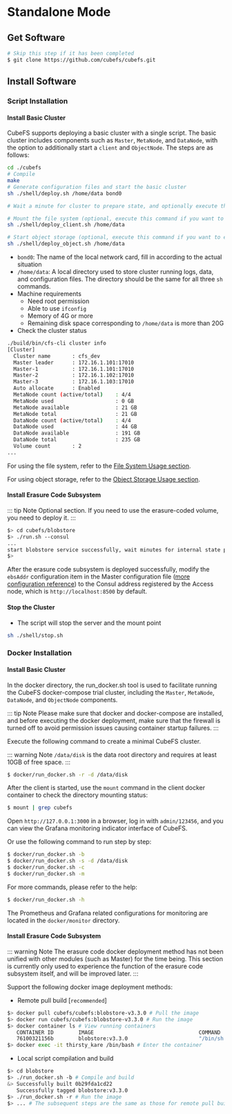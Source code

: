 # Standalone Mode

## Get Software
``` bash
# Skip this step if it has been completed
$ git clone https://github.com/cubefs/cubefs.git
```
## Install Software

### Script Installation

#### Install Basic Cluster
CubeFS supports deploying a basic cluster with a single script. The basic cluster includes components such as `Master`, `MetaNode`, and `DataNode`, with the option to additionally start a `client` and `ObjectNode`. The steps are as follows:
```bash
cd ./cubefs
# Compile
make
# Generate configuration files and start the basic cluster
sh ./shell/deploy.sh /home/data bond0

# Wait a minute for cluster to prepare state, and optionally execute the following command

# Mount the file system (optional, execute this command if you want to experience file storage. By default, it is mounted at /home/data/client/mnt)
sh ./shell/deploy_client.sh /home/data

# Start object storage (optional, execute this command if you want to experience object storage. The default listening port is 17410)
sh ./shell/deploy_object.sh /home/data
```
+ `bond0`: The name of the local network card, fill in according to the actual situation
+ `/home/data`: A local directory used to store cluster running logs, data, and configuration files. The directory should be the same for all three `sh` commands.
+ Machine requirements
  + Need root permission
  + Able to use `ifconfig`
  + Memory of 4G or more
  + Remaining disk space corresponding to `/home/data` is more than 20G
+ Check the cluster status
```bash
./build/bin/cfs-cli cluster info
[Cluster]
  Cluster name       : cfs_dev
  Master leader      : 172.16.1.101:17010
  Master-1           : 172.16.1.101:17010
  Master-2           : 172.16.1.102:17010
  Master-3           : 172.16.1.103:17010
  Auto allocate      : Enabled
  MetaNode count (active/total)    : 4/4
  MetaNode used                    : 0 GB
  MetaNode available               : 21 GB
  MetaNode total                   : 21 GB
  DataNode count (active/total)    : 4/4
  DataNode used                    : 44 GB
  DataNode available               : 191 GB
  DataNode total                   : 235 GB
  Volume count       : 2
...
```

For using the file system, refer to the [File System Usage section](../user-guide/file.md).

For using object storage, refer to the [Object Storage Usage section](../user-guide/objectnode.md).

#### Install Erasure Code Subsystem

::: tip Note
Optional section. If you need to use the erasure-coded volume, you need to deploy it.
:::

``` bash
$> cd cubefs/blobstore
$> ./run.sh --consul
...
start blobstore service successfully, wait minutes for internal state preparation
$>
```

After the erasure code subsystem is deployed successfully, modify the `ebsAddr` configuration item in the Master configuration file ([more configuration reference](../ops/configs/master.md)) to the Consul address registered by the Access node, which is `http://localhost:8500` by default.

#### Stop the Cluster
+ The script will stop the server and the mount point
```bash
sh ./shell/stop.sh
```

### Docker Installation

#### Install Basic Cluster
In the docker directory, the run_docker.sh tool is used to facilitate running the CubeFS docker-compose trial cluster, including the `Master`, `MetaNode`, `DataNode`, and `ObjectNode` components.

::: tip Note
Please make sure that docker and docker-compose are installed, and before executing the docker deployment, make sure that the firewall is turned off to avoid permission issues causing container startup failures.
:::

Execute the following command to create a minimal CubeFS cluster.

::: warning Note
`/data/disk` is the data root directory and requires at least 10GB of free space.
:::

```bash
$ docker/run_docker.sh -r -d /data/disk
```

After the client is started, use the `mount` command in the client docker container to check the directory mounting status:

```bash
$ mount | grep cubefs
```

Open `http://127.0.0.1:3000` in a browser, log in with `admin/123456`, and you can view the Grafana monitoring indicator interface of CubeFS.

Or use the following command to run step by step:

```bash
$ docker/run_docker.sh -b
$ docker/run_docker.sh -s -d /data/disk
$ docker/run_docker.sh -c
$ docker/run_docker.sh -m
```

For more commands, please refer to the help:

```bash
$ docker/run_docker.sh -h
```
The Prometheus and Grafana related configurations for monitoring are located in the `docker/monitor` directory.


#### Install Erasure Code Subsystem

::: warning Note
The erasure code docker deployment method has not been unified with other modules (such as Master) for the time being. This section is currently only used to experience the function of the erasure code subsystem itself, and will be improved later.
:::

Support the following docker image deployment methods:

- Remote pull build [`recommended`]

``` bash
$> docker pull cubefs/cubefs:blobstore-v3.3.0 # Pull the image
$> docker run cubefs/cubefs:blobstore-v3.3.0 # Run the image
$> docker container ls # View running containers
   CONTAINER ID        IMAGE                                  COMMAND                  CREATED             STATUS              PORTS               NAMES
   76100321156b        blobstore:v3.3.0                       "/bin/sh -c /apps/..."   4 minutes ago       Up 4 minutes                            thirsty_kare
$> docker exec -it thirsty_kare /bin/bash # Enter the container
```

- Local script compilation and build

``` bash
$> cd blobstore
$> ./run_docker.sh -b # Compile and build
&> Successfully built 0b29fda1cd22
   Successfully tagged blobstore:v3.3.0
$> ./run_docker.sh -r # Run the image
$> ... # The subsequent steps are the same as those for remote pull build
```
